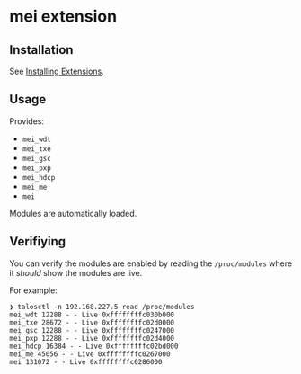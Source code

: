 # mei extension

## Installation

See [Installing Extensions](https://github.com/siderolabs/extensions#installing-extensions).

## Usage

Provides:

* `mei_wdt`
* `mei_txe`
* `mei_gsc`
* `mei_pxp`
* `mei_hdcp`
* `mei_me`
* `mei`

Modules are automatically loaded.

## Verifiying

You can verify the modules are enabled by reading the `/proc/modules` where it _should_ show the modules are live.

For example:

```
❯ talosctl -n 192.168.227.5 read /proc/modules
mei_wdt 12288 - - Live 0xffffffffc030b000
mei_txe 28672 - - Live 0xffffffffc02d0000
mei_gsc 12288 - - Live 0xffffffffc0247000
mei_pxp 12288 - - Live 0xffffffffc02d4000
mei_hdcp 16384 - - Live 0xffffffffc02bd000
mei_me 45056 - - Live 0xffffffffc0267000
mei 131072 - - Live 0xffffffffc0286000
```
